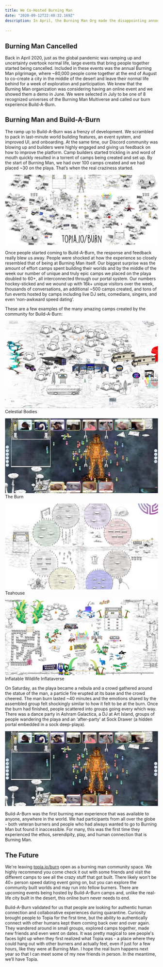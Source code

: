 ```yaml
---
title: We Co-Hosted Burning Man
date: "2020-09-12T22:40:32.169Z"
description: In April, the Burning Man Org made the disappointing announcement that Burning Man 2020 was cancelled. We were selected in July to be one of 8 recognized universes of the Burning Man Multiverse and called our burn experience Build-A-Burn.

---
```


## Burning Man Cancelled
Back in April 2020, just as the global pandemic was ramping up and uncertainty overtook normal life, large events that bring people together started being cancelled.  Included in these events was the annual Burning Man pilgrimage, where ~80,000 people come together at the end of August to co-create a city in the middle of the desert and leave their normal life behind for a week of exploration and participation. We knew that the Burning Man organization was considering having an online event and we showed them a demo in June.  We were selected in July to be one of 8 recognized universes of the Burning Man Multiverse and called our burn experience Build-A-Burn.


## Burning Man and Build-A-Burn
The ramp up to Build-A-Burn was a frenzy of development.  We scrambled to pack in last-minute world building features, an event system, and improved UI, and onboarding.  At the same time, our Discord community was blowing up and builders were highly engaged and giving us feedback on how to improve the platform. Camp builders started trickling in and word of mouth quickly resulted in a torrent of camps being created and set up.  By the start of Burning Man, we had over 100 camps created and we had placed ~30 on the playa.  That’s when the real craziness started.

![Build-a-Burn](./topia-burn.png)

Once people started coming to Build-A-Burn, the response and feedback really blew us away.  People were shocked at how the experience so closely resembled that of being at Burning Man itself.  Our biggest surprise was the amount of effort camps spent building their worlds and by the middle of the week our number of unique and truly epic camps we placed on the playa doubled to 60+, all interconnected through our portal system.  Our numbers hockey-sticked and we wound up with 16k+ unique visitors over the week, thousands of conversations, an additional ~500 camps created, and tons of fun events hosted by camps including live DJ sets, comedians, singers, and even ‘non-awkward speed dating’.

These are a few examples of the many amazing camps created by the community for Build-A-Burn:

![Celestial Bodies](./topia-celestial-bodies.png)
Celestial Bodies

![The Burn](./topia-the-burn.png)
The Burn

![Teahouse](./topia-teahouse.png)
Teahouse

![Inflatable Wildlife Inflataverse](./topia-inflatable-wildlife.png)
Inflatable Wildlife Inflataverse

On Saturday, as the playa became a nebula and a crowd gathered around the statue of the man, a particle fire erupted at its base and the crowd cheered.  The man burn lasted ~40 minutes and the emotions shared by the assembled group felt shockingly similar to how it felt to be at the burn.  Once the burn had finished, people scattered into groups going every which way.  There was a dance party in Ashram Galactica, a DJ at Art Island, groups of people wandering the playa and an ‘after-party’ at Sock Drawer (a hidden portal embedded in a sock deep-playa).

![The Man Burn](./topia-the-burn.png)

Build-A-Burn was the first burning man experience that was available to anyone, anywhere in the world.  We had participants from all over the globe - both veteran burners and people who had always wanted to go to Burning Man but found it inaccessible.  For many, this was the first time they experienced the ethos, serendipity, play, and human connection that is Burning Man.

## The Future
We're leaving [topia.io/burn](https://topia.io/burn) open as a burning man community space.  We highly recommend you come check it out with some friends and visit the different camps to see all the crazy stuff that got built.  There likely won't be 40+ person speed dating event going on, but you can explore the community built worlds and may run into fellow burners.  There are upcoming events being hosted by Build-A-Burn camps and, unlike the real-life city built in the desert, this online burn never needs to end.

Build-A-Burn validated for us that people are looking for authentic human connection and collaborative experiences during quarantine.  Curiosity brought people to Topia for the first time, but the ability to authentically connect with other humans kept them coming back over and over again.  They wandered around in small groups, explored camps together, made new friends and even went on dates.  It was pretty magical to see people's faces light up when they first realized what Topia was - a place where they could hang out with other burners and actually feel, even if just for a few hours, like they were at Burning Man. I hope the real burn happens next year so that I can meet some of my new friends in person.  In the meantime, we’ll have Topia.
